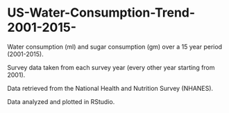 # US-Water-Consumption-Trend-2001-2015-

Water consumption (ml) and sugar consumption (gm) over a 15 year period (2001-2015). 

Survey data taken from each survey year (every other year starting from 2001). 

Data retrieved from the National Health and Nutrition Survey (NHANES). 

Data analyzed and plotted in RStudio. 
